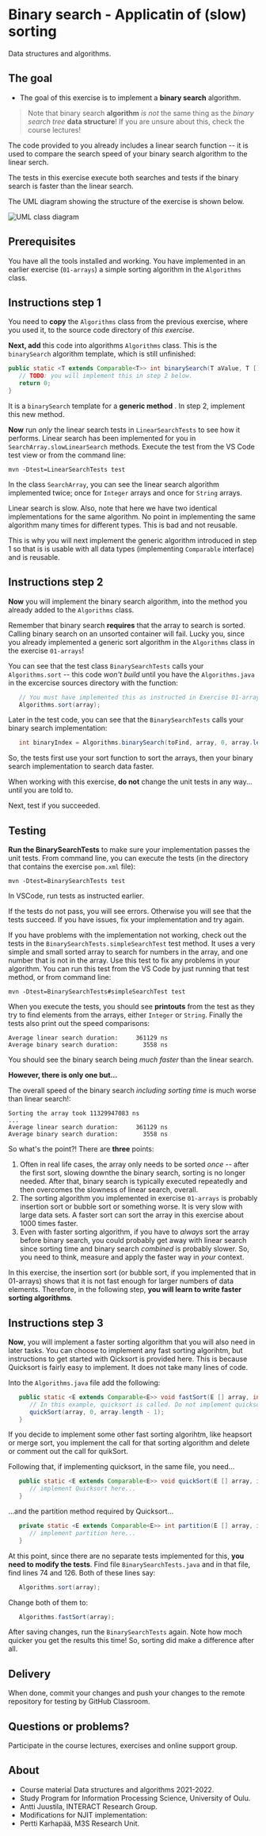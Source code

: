 # Binary search - Applicatin of (slow) sorting

Data structures and algorithms.

## The goal

* The goal of this exercise is to implement a **binary search** algorithm.

> Note that binary search **algorithm** *is not* the same thing as the *binary search tree* **data structure**! If you are unsure about this, check the course lectures!

The code provided to you already includes a linear search function -- it is used to compare the search speed of your binary search algorithm to the linear serch.

The tests in this exercise execute both searches and tests if the binary search is faster than the linear search.

The UML diagram showing the structure of the exercise is shown below.

![UML class diagram](classes.png)

## Prerequisites

You have all the tools installed and working. You have implemented in an earlier exercise (`01-arrays`) a simple sorting algorithm in the `Algorithms` class.

## Instructions step 1

You need to **copy** the `Algorithms` class from the previous exercise, where you used it, to the source code directory of *this exercise*. 

**Next, add** this code into algorithms `Algorithms` class. This is the `binarySearch` algorithm template, which is still unfinished:

```Java
public static <T extends Comparable<T>> int binarySearch(T aValue, T [] fromArray, int fromIndex, int toIndex) {
   // TODO: you will implement this in step 2 below.
   return 0;
}
```
It is a `binarySearch` template for a **generic method** . In step 2, implement this new method.

**Now** run *only* the linear search tests in `LinearSearchTests` to see how it performs. Linear search has been implemented for you in `SearchArray.slowLinearSearch` methods. Execute the test from the VS Code test view or from the command line:

```console
mvn -Dtest=LinearSearchTests test
```
In the class `SearchArray`, you can see the linear search algorithm implemented twice; once for `Integer` arrays and once for `String` arrays.

Linear search is slow. Also, note that here we have two identical implementations for the same  algorithm. No point in implementing the same algorithm many times for different types. This is bad and not reusable.

This is why you will next implement the generic algorithm introduced in step 1 so that is is usable with all data types (implementing `Comparable` interface) and is reusable.

## Instructions step 2

**Now** you will implement the binary search algorithm, into the method you already added to the `Algorithms` class.

Remember that binary search **requires** that the array to search is sorted. Calling binary search on an unsorted container will fail. Lucky you, since you already implemented a generic sort algorithm in the `Algorithms` class in the exercise `01-arrays`!

You can see that the test class `BinarySearchTests` calls your `Algorithms.sort` -- this code *won't build* until you have the `Algorithms.java` in the excercise sources directory with the function:

```Java
   // You must have implemented this as instructed in Exercise 01-arrays!
   Algorithms.sort(array);
```

Later in the test code, you can see that the `BinarySearchTests` calls your binary search implementation:

```Java
   int binaryIndex = Algorithms.binarySearch(toFind, array, 0, array.length - 1);
```

So, the tests first use your sort function to sort the arrays, then your binary search implementation to search data faster.

When working with this exercise, **do not** change the unit tests in any way... until you are told to.

Next, test if you succeeded.

## Testing 

**Run the BinarySearchTests** to make sure your implementation passes the unit tests. From command line, you can 
execute the tests (in the directory that contains the exercise `pom.xml` file):

```
mvn -Dtest=BinarySearchTests test
```

In VSCode, run tests as instructed earlier.

If the tests do not pass, you will see errors. Otherwise you will see that the tests succeed. If you have issues, fix your implementation and try again.

If you have problems with the implementation not working, check out the tests in the `BinarySearchTests.simpleSearchTest` test method. It uses a very simple and small sorted array to search for numbers in the array, and one number that is not in the array. Use this test to fix any problems in your algorithm. You can run this test from the VS Code by just running that test method, or from command line:

```console
mvn -Dtest=BinarySearchTests#simpleSearchTest test
```

When you execute the tests, you should see **printouts** from the test as they try to find elements from the arrays, either `Integer` or `String`. Finally the tests also print out the speed comparisons:

```console
Average linear search duration:     361129 ns
Average binary search duration:       3558 ns
```

You should see the binary search being *much faster* than the linear search. 

**However, there is only one but...**

The overall speed of the binary search *including sorting time* is much worse than linear search!:

```console
Sorting the array took 11329947083 ns
...
Average linear search duration:     361129 ns
Average binary search duration:       3558 ns
```

So what's the point?! There are **three** points:

1. Often in real life cases, the array only needs to be sorted *once* -- after the first sort, slowing downthe the binary search, sorting is no longer needed. After that, binary search is typically executed repeatedly and then overcomes the slowness of linear search, overall.
2. The sorting algorithm you implemented in exercise `01-arrays` is probably insertion sort or bubble sort or something worse. It is very slow with large data sets. A faster sort can sort the array in this exercise about 1000 times faster.
3. Even with faster sorting algorithm, if you have to *always* sort the array before binary search, you could probably get away with linear search since sorting time and binary search *combined* is probably slower. So, you need to think, measure and apply the faster way in *your* context.

In this exercise, the insertion sort (or bubble sort, if you implemented that in 01-arrays) shows that it is not fast enough for larger numbers of data elements. Therefore, in the following step, **you will learn to write faster sorting algorithms**.

## Instructions step 3

**Now**, you will implement a faster sorting algorithm that you will also need in later tasks. You can choose to implement any fast sorting algorihtm, but instructions to get started with Qicksort is provided here. This is because Quicksort is fairly easy to implement. It does not take many lines of code.

Into the `Algorithms.java` file add the following:

```Java
   public static <E extends Comparable<E>> void fastSort(E [] array, int begin, int end) {
      // In this example, quicksort is called. Do not implement quicksort here! Continue to read the instructions!
      quickSort(array, 0, array.length - 1);
   }
```

If you decide to implement some other fast sorting algorihtm, like heapsort or merge sort, you implement the call for that sorting algorithm and delete or comment out the call for quikSort.

Following that, if implementing quicksort, in the same file, you need...

```Java
   public static <E extends Comparable<E>> void quickSort(E [] array, int begin, int end) {
      // implement Quicksort here...
   }
```

...and the partition method required by Quicksort...

```Java
   private static <E extends Comparable<E>> int partition(E [] array, int begin, int end) {
      // implement partition here...
   }
```

At this point, since there are no separate tests implemented for this, **you need to modify the tests**. Find file `BinarySearchTests.java` and in that file, find lines 74 and 126. Both of these lines say:

```Java
   Algorithms.sort(array);
```

Change both of them to:

```Java
   Algorithms.fastSort(array);
```

After saving changes, run the `BinarySearchTests` again. Note how moch quicker you get the results this time! So, sorting did make a difference after all.

## Delivery

When done, commit your changes and push your changes to the remote repository for testing by GitHub Classroom.

## Questions or problems?

Participate in the course lectures, exercises and online support group.

## About

* Course material Data structures and algorithms 2021-2022.
* Study Program for Information Processing Science, University of Oulu.
* Antti Juustila, INTERACT Research Group.
* Modifications for NJIT implementation:
* Pertti Karhapää, M3S Research  Unit.
